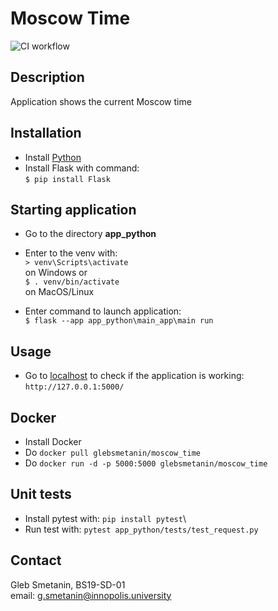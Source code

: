 # Moscow Time

![CI workflow](https://github.com/SmetaninGleb/devops/actions/workflows/CI.yaml/badge.svg?style=for-the-badge)

## Description
Application shows the current Moscow time

## Installation
* Install [Python](https://www.python.org/)
* Install Flask with command:  
```$ pip install Flask```

## Starting application
* Go to the directory **app_python**
* Enter to the venv with:  
```> venv\Scripts\activate```  
on Windows or  
```$ . venv/bin/activate```  
on MacOS/Linux

* Enter command to launch application:  
```$ flask --app app_python\main_app\main run```  

## Usage
* Go to [localhost](http://127.0.0.1:5000/) to check if the application is working:
```http://127.0.0.1:5000/```

## Docker
* Install Docker
* Do ```docker pull glebsmetanin/moscow_time```
* Do ```docker run -d -p 5000:5000 glebsmetanin/moscow_time```

## Unit tests
* Install pytest with: ```pip install pytest```\
* Run test with: ```pytest app_python/tests/test_request.py```

## Contact
Gleb Smetanin, BS19-SD-01 \
email: g.smetanin@innopolis.university